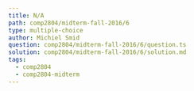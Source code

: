 ```yaml
---
title: N/A
path: comp2804/midterm-fall-2016/6
type: multiple-choice
author: Michiel Smid
question: comp2804/midterm-fall-2016/6/question.ts
solution: comp2804/midterm-fall-2016/6/solution.md
tags:
  - comp2804
  - comp2804-midterm
---
```

